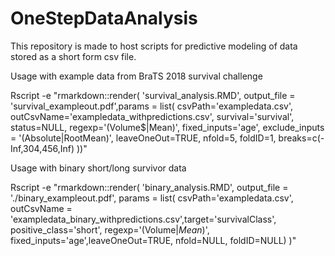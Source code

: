 # OneStepDataAnalysis

This repository is made to host scripts for predictive modeling of data stored as a short form csv file.

Usage with example data from BraTS 2018 survival challenge

Rscript -e "rmarkdown::render( 'survival_analysis.RMD', output_file = 'survival_exampleout.pdf',params = list( csvPath='exampledata.csv', outCsvName='exampledata_withpredictions.csv', survival='survival', status=NULL, regexp='(Volume$|Mean)', fixed_inputs='age', exclude_inputs = '(Absolute|RootMean)', leaveOneOut=TRUE, nfold=5, foldID=1, breaks=c(-Inf,304,456,Inf) ))"


Usage with binary short/long survivor data

Rscript -e "rmarkdown::render( 'binary_analysis.RMD', output_file = './binary_exampleout.pdf', params = list( csvPath='exampledata.csv', outCsvName = 'exampledata_binary_withpredictions.csv',target='survivalClass', positive_class='short', regexp='(Volume$|Mean$)', fixed_inputs='age',leaveOneOut=TRUE, nfold=NULL, foldID=NULL) )"

